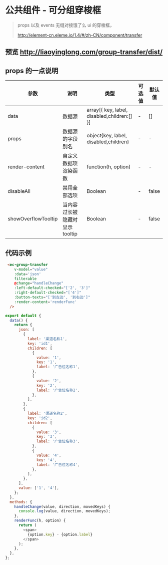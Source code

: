 # 公共组件 - 可分组穿梭框

> props 以及 events 无缝对接饿了么 ui 的穿梭框，
>
> http://element-cn.eleme.io/1.4/#/zh-CN/component/transfer

## 预览 http://liaoyinglong.com/group-transfer/dist/

## props 的一点说明

| 参数                | 说明                           | 类型                                        | 可选值 | 默认值 |
| ------------------- | ------------------------------ | ------------------------------------------- | ------ | ------ |
| data                | 数据源                         | array[{ key, label, disabled,children:[] }] | -      | []     |
| props               | 数据源的字段别名               | object{key, label, disabled,children}       | -      | -      |
| render-content      | 自定义数据项渲染函数           | function(h, option)                         | -      | -      |
| disableAll          | 禁用全部选项                   | Boolean                                     | -      | false  |
| showOverflowTooltip | 当内容过长被隐藏时显示 tooltip | Boolean                                     | -      | false  |

## 代码示例

```html
 <ec-group-transfer
    v-model="value"
    :data='json'
    filterable
    @change="handleChange"
    :left-default-checked="['2', '3']"
    :right-default-checked="['4']"
    :button-texts="['到左边', '到右边']"
    :render-content='renderFunc'
  />
```

```javascript
export default {
  data() {
    return {
      json: [
        {
          label: '渠道名称1',
          key: 'id1',
          children: [
            {
              value: '1',
              key: '1',
              label: '广告位名称1',
            },
            {
              value: '2',
              key: '2',
              label: '广告位名称2',
            },
          ],
        },
        {
          label: '渠道名称2',
          key: 'id2',
          children: [
            {
              value: '3',
              key: '3',
              label: '广告位名称3',
            },
            {
              value: '4',
              key: '4',
              label: '广告位名称4',
            },
          ],
        },
      ],
      value: ['1', '4'],
    };
  },
  methods: {
    handleChange(value, direction, movedKeys) {
      console.log(value, direction, movedKeys);
    },
    renderFunc(h, option) {
      return (
        <span>
          {option.key} - {option.label}
        </span>
      );
    },
  },
};
```

